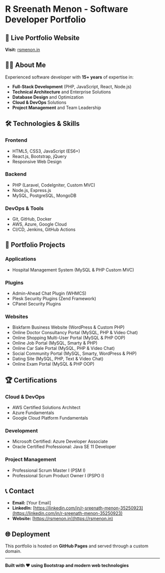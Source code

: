 # R Sreenath Menon - Software Developer Portfolio

## 🚀 **Live Portfolio Website**

**Visit:** [rsmenon.in](https://rsmenon.in)

## 👨‍💻 **About Me**

Experienced software developer with **15+ years** of expertise in:
- **Full-Stack Development** (PHP, JavaScript, React, Node.js)
- **Technical Architecture** and Enterprise Solutions
- **Database Design** and Optimization
- **Cloud & DevOps** Solutions
- **Project Management** and Team Leadership

## 🛠️ **Technologies & Skills**

### **Frontend**
- HTML5, CSS3, JavaScript (ES6+)
- React.js, Bootstrap, jQuery
- Responsive Web Design

### **Backend**
- PHP (Laravel, CodeIgniter, Custom MVC)
- Node.js, Express.js
- MySQL, PostgreSQL, MongoDB

### **DevOps & Tools**
- Git, GitHub, Docker
- AWS, Azure, Google Cloud
- CI/CD, Jenkins, GitHub Actions

## 📁 **Portfolio Projects**

### **Applications**
- Hospital Management System (MySQL & PHP Custom MVC)

### **Plugins**
- Admin-Ahead Chat Plugin (WHMCS)
- Plesk Security Plugins (Zend Framework)
- CPanel Security Plugins

### **Websites**
- Biskfarm Business Website (WordPress & Custom PHP)
- Online Doctor Consultancy Portal (MySQL, PHP & Video Chat)
- Online Shopping Multi-User Portal (MySQL & PHP OOP)
- Online Job Portal (MySQL, Smarty & PHP)
- Online Car Sale Portal (MySQL, PHP & Video Chat)
- Social Community Portal (MySQL, Smarty, WordPress & PHP)
- Dating Site (MySQL, PHP, Text & Video Chat)
- Online Exam Portal (MySQL & PHP OOP)

## 🏆 **Certifications**

### **Cloud & DevOps**
- AWS Certified Solutions Architect
- Azure Fundamentals
- Google Cloud Platform Fundamentals

### **Development**
- Microsoft Certified: Azure Developer Associate
- Oracle Certified Professional: Java SE 11 Developer

### **Project Management**
- Professional Scrum Master I (PSM I)
- Professional Scrum Product Owner I (PSPO I)

## 📞 **Contact**

- **Email:** [Your Email]
- **LinkedIn:** [https://linkedin.com/in/r-sreenath-menon-35250923](https://linkedin.com/in/r-sreenath-menon-35250923)
- **Website:** [https://rsmenon.in](https://rsmenon.in)

## 🌐 **Deployment**

This portfolio is hosted on **GitHub Pages** and served through a custom domain.

---

**Built with ❤️ using Bootstrap and modern web technologies**
